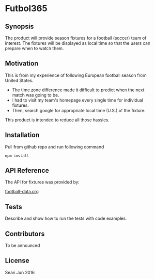 # Futbol365

## Synopsis

The product will provide season fixtures for a football (soccer) team of interest.
The fixtures will be displayed as local time so that the users can prepare when to watch them.

## Motivation

This is from my experience of following European football season from United States.

- The time zone difference made it difficult to predict when the next match was going to be.
- I had to visit my team's homepage every single time for individual fixtures. 
- Then, search google for appropriate local time (U.S.) of the fixture.

This product is intended to reduce all those hassles.

## Installation

Pull from github repo and run following command

```
npm install
```

## API Reference

The API for fixtures was provided by:

[football-data.org](http://api.football-data.org/index)

## Tests

Describe and show how to run the tests with code examples.

## Contributors

To be announced

## License

Sean Jun 2016